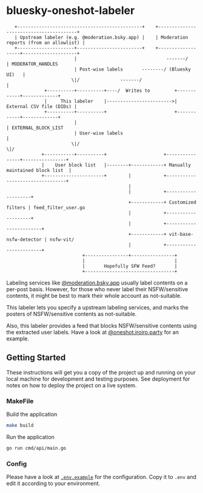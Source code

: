 # bluesky-oneshot-labeler

```text
   +----------------------------------------------+    +----------------------------------------+
   | Upstream labeler (e.g. @moderation.bsky.app) |    | Moderation reports (from an allowlist) |
   +---------------------+------------------------+    +-------------------+--------------------+
                         |                                 -------/        | MODERATOR_HANDLES
                         | Post-wise labels       --------/ (Bluesky UI)   |
                        \|/               -------/                         |
              +----------+----------+----/  Writes to         +------------+-------------+
              |     This labeler    |------------------------>| External CSV file (DIDs) |
              +----------+----------+                         +------------+-------------+
                         |                                                 | EXTERNAL_BLOCK_LIST
                         | User-wise labels                                |
                        \|/                                               \|/
             +-----------+----------+                     +----------------+----------------+
             |    User block list   |--------+------------+ Manually maintained block list  |
             +----------------------+        |            +---------------------------------+
                                             |
                                             |            +--------------------+
                                             +------------+ Customized filters | feed_filter_user.go
                                             |            +--------------------+
                                             |            +------------------------+
                                             +------------+ vit-base-nsfw-detector | nsfw-vit/
                                             |            +------------------------+
                            +----------------+----------------+
                            |                                 |
                            |       Hopefully SFW Feed?       |
                            +---------------------------------+
```

Labeling services like [@moderation.bsky.app](https://bsky.app/profile/moderation.bsky.app)
usually label contents on a per-post basis.
However, for those who never label their NSFW/sensitive contents,
it might be best to mark their whole account as not-suitable.

This labeler lets you specify a upstream labeling services,
and marks the posters of NSFW/sensitive contents as not-suitable.

Also, this labeler provides a feed that blocks NSFW/sensitive contents
using the extracted user labels. Have a look at [@oneshot.iroiro.party]
for an example.

[@oneshot.iroiro.party]: https://bsky.app/profile/oneshot.iroiro.party/feed/oneshot

## Getting Started

These instructions will get you a copy of the project up and running on your local machine for development and testing purposes. See deployment for notes on how to deploy the project on a live system.

### MakeFile

Build the application
```bash
make build
```

Run the application
```bash
go run cmd/api/main.go
```

### Config

Please have a look at [`.env.example`](./.env.example) for the configuration.
Copy it to `.env` and edit it according to your environment.
